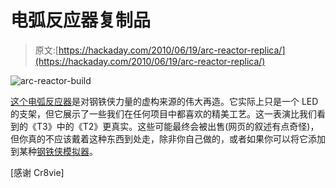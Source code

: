 # 电弧反应器复制品

> 原文:[https://hackaday.com/2010/06/19/arc-reactor-replica/](https://hackaday.com/2010/06/19/arc-reactor-replica/)

![](../Images/573690171de4259d1e075171714f830c.png "arc-reactor-build")

[这个电弧反应器](http://www.chinasmack.com/2010/pictures/iron-man-arc-reactor-chinese-netizen.html)是对钢铁侠力量的虚构来源的伟大再造。它实际上只是一个 LED 的支架，但它展示了一些我们在任何项目中都喜欢的精美工艺。这一表演比我们看到的《T3》中的《T2》更真实。这些可能最终会被出售(网页的叙述有点奇怪)，但你真的不应该戴着这种东西到处走，除非你自己做的，或者如果你可以将它添加到某种[钢铁侠模拟器](http://hackaday.com/2010/05/31/flight-simulator-but-youre-the-plane/)。

[感谢 Cr8vie]